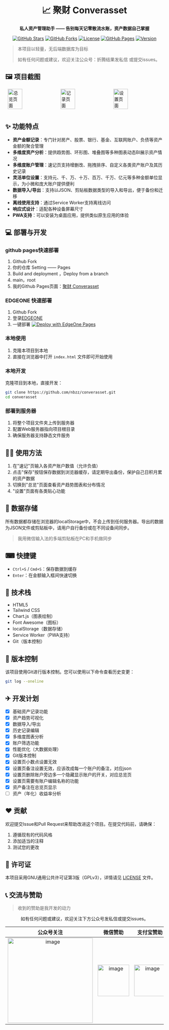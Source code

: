 <div align="center">
  
# 📈 聚财 Converasset

<strong>私人资产管理助手 —— 告别每天记零散流水账，资产数据自己掌握</strong>

[![GitHub Stars](https://img.shields.io/github/stars/nbzz/converasset?style=flat-square&logo=github&color=yellow)](https://github.com/nbzz/converasset/stargazers)
[![GitHub Forks](https://img.shields.io/github/forks/nbzz/converasset?style=flat-square&logo=github&color=blue)](https://github.com/nbzz/converasset/network/members)
[![License](https://img.shields.io/badge/license-GPL--3.0-blue.svg?style=flat-square)](LICENSE)
[![GitHub Pages](https://img.shields.io/badge/GitHub_Pages-部署-4285F4?style=flat-square&logo=github&logoColor=white)](https://nbzz.github.io/converasset)
[![Version](https://img.shields.io/badge/version-v1.0.0-green.svg?style=flat-square)](https://github.com/nbzz/converasset)
</div>

> 本项目以轻量，无后端数据库为目标
> 
> 如有任何问题或建议，欢迎关注公众号：折腾结果发私信 或提交issues。

## 🖼️ 项目截图

<div style="display: flex; justify-content: space-around; flex-wrap: wrap;">
  <img src="https://github.com/user-attachments/assets/17854fac-78c5-40d0-964a-56752e89025c" alt="总览页面" style="width: 30%; margin-bottom: 10px;">

  <img src="https://github.com/user-attachments/assets/847f0039-1bbb-45ed-9f1a-3d5265630302" alt="记录页面" style="width: 30%; margin-bottom: 10px;">
  
  <img src="https://github.com/user-attachments/assets/88a78f9c-2e72-4977-9701-e2f84cc329bd" alt="设置页面" style="width: 30%; margin-bottom: 10px;">
</div>

## ✨ 功能特点

- **资产金额记录**：专门针对房产、股票、银行、基金、互联网账户、负债等资产金额的聚合管理
- **多维度资产分析**：提供趋势图、环形图、堆叠图等多种图表动态BI展示资产情况
- **多维度账户管理**：速记页支持增删改、拖拽排序、自定义各类资产账户及其历史记录
- **灵活单位设置**：支持元、千、万、十万、百万、千万、亿元等多种金额单位显示，为小微和庞大账户提供便利
- **数据导入/导出**：支持以JSON、剪贴板数据类型的导入和导出，便于备份和迁移
- **离线使用支持**：通过Service Worker支持离线访问
- **响应式设计**：适配各种设备屏幕尺寸
- **PWA支持**：可以安装为桌面应用，提供类似原生应用的体验

## 💻 部署与开发

### github pages快速部署
1. Github Fork
2. 你的仓库 Setting —— Pages 
3. Build and deployment ，Deploy from a branch
4. main，root
5. 我的Github Pages页面：[聚财 Converasset](https://nbzz.github.io/converasset/)

### EDGEONE 快速部署
1. Github Fork
2. 登录[EDGEONE](https://edgeone.ai/products/pages)
3. 一键部署 [![Deploy with EdgeOne Pages](https://cdnstatic.tencentcs.com/edgeone/pages/deploy.svg)](https://edgeone.ai/pages/new?from=github&template=https://github.com/nbzz/converasset&from=github)

### 本地使用
1. 克隆本项目到本地
2. 直接在浏览器中打开 `index.html` 文件即可开始使用

### 本地开发
克隆项目到本地，直接开发：
   ```bash
   git clone https://github.com/nbzz/converasset.git
   cd converasset
   ```

### 部署到服务器
1. 将整个项目文件夹上传到服务器
2. 配置Web服务器指向项目根目录
3. 确保服务器支持静态文件服务

## 🙋‍♂️ 使用方法

1. 在"速记"页输入各资产账户数值（允许负值）
2. 点击"保存"按钮保存数据到浏览器缓存，请定期导出备份，保护自己日积月累的资产数据
3. 切换到"总览"页面查看资产趋势图表和分布情况
4. "设置"页面有各类贴心功能
   
## 💽 数据存储

所有数据都存储在浏览器的localStorage中，不会上传到任何服务器。导出的数据为JSON文件或剪贴板中，请用户自行备份或在不同设备间同步。
> 我用微信输入法的多端剪贴板在PC和手机做同步

## ⌨ 快捷键

- `Ctrl+S` / `Cmd+S`：保存数据到缓存
- `Enter`：在金额输入框间快速切换

## 📲 技术栈

- HTML5
- Tailwind CSS
- Chart.js（图表绘制）
- Font Awesome（图标）
- localStorage（数据存储）
- Service Worker（PWA支持）
- Git（版本控制）

## 📄 版本控制

该项目使用Git进行版本控制。您可以使用以下命令查看历史变更：

```bash
git log --oneline
```

## ✈ 开发计划

- [x] 基础资产记录功能
- [x] 资产趋势可视化
- [x] 数据导入/导出
- [x] 历史记录编辑
- [x] 多维度图表分析
- [x] 账户筛选功能
- [x] 性能优化（大数据处理）
- [x] Git版本控制
- [x] 设置页小数点设置无效
- [x] 设置页备注设置无效，应该改成每一个账户的备注，对应json
- [x] 设置页删除账户旁边多一个隐藏显示账户的开关，对应总览页
- [x] 设置页需要有账户编辑名称的功能
- [x] 资产备注在总览页显示
- [ ] 资产（年化）收益率分析

## ❤️ 贡献

欢迎提交Issue和Pull Request来帮助改进这个项目。在提交代码前，请确保：

1. 遵循现有的代码风格
2. 添加适当的注释
3. 测试您的更改

## 🔑 许可证

本项目采用GNU通用公共许可证第3版（GPLv3），详情请见 [LICENSE](LICENSE) 文件。

## 📞 交流与赞助
> 收到的赞助是我开发的动力

<div align="center">
如有任何问题或建议，欢迎关注下方公众号发私信或提交issues。

|公众号关注 |微信赞助 | 支付宝赞助 |
|:---:|:---:|:---:| 
| <img width="270" alt="image" src="https://github.com/user-attachments/assets/9b6fd867-4cfa-4da3-9f9f-56867660d685" title="公众号 折腾结果"/> | <img width="100" alt="image" src="https://github.com/user-attachments/assets/0bdfa9f1-9853-4811-a8db-4b767b45bbc6" title="微信支付"/> |<img width="100" alt="image" src="https://github.com/user-attachments/assets/6de777d6-d4d2-4fa5-90a6-6465b6efdd22" title="支付宝"/> |

</div>
